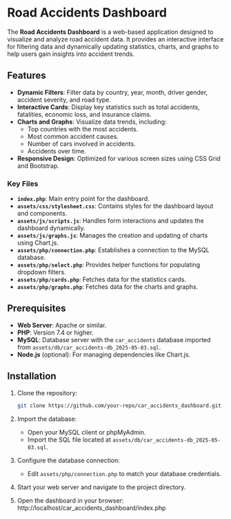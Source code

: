 # Road Accidents Dashboard

The **Road Accidents Dashboard** is a web-based application designed to visualize and analyze road accident data. It provides an interactive interface for filtering data and dynamically updating statistics, charts, and graphs to help users gain insights into accident trends.

## Features

- **Dynamic Filters**: Filter data by country, year, month, driver gender, accident severity, and road type.
- **Interactive Cards**: Display key statistics such as total accidents, fatalities, economic loss, and insurance claims.
- **Charts and Graphs**: Visualize data trends, including:
  - Top countries with the most accidents.
  - Most common accident causes.
  - Number of cars involved in accidents.
  - Accidents over time.
- **Responsive Design**: Optimized for various screen sizes using CSS Grid and Bootstrap.

### Key Files

- **`index.php`**: Main entry point for the dashboard.
- **`assets/css/stylesheet.css`**: Contains styles for the dashboard layout and components.
- **`assets/js/scripts.js`**: Handles form interactions and updates the dashboard dynamically.
- **`assets/js/graphs.js`**: Manages the creation and updating of charts using Chart.js.
- **`assets/php/connection.php`**: Establishes a connection to the MySQL database.
- **`assets/php/select.php`**: Provides helper functions for populating dropdown filters.
- **`assets/php/cards.php`**: Fetches data for the statistics cards.
- **`assets/php/graphs.php`**: Fetches data for the charts and graphs.

## Prerequisites

- **Web Server**: Apache or similar.
- **PHP**: Version 7.4 or higher.
- **MySQL**: Database server with the `car_accidents` database imported from `assets/db/car_accidents-db_2025-05-03.sql`.
- **Node.js** (optional): For managing dependencies like Chart.js.

## Installation

1. Clone the repository:
   ```bash
   git clone https://github.com/your-repo/car_accidents_dashboard.git
2. Import the database:
   - Open your MySQL client or phpMyAdmin.
   - Import the SQL file located at `assets/db/car_accidents-db_2025-05-03.sql`.

3. Configure the database connection:
   - Edit `assets/php/connection.php` to match your database credentials.

4. Start your web server and navigate to the project directory.

5. Open the dashboard in your browser: http://localhost/car_accidents_dashboard/index.php
